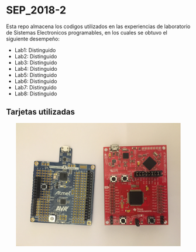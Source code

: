 # SEP_2018-2

Esta repo almacena los codigos utilizados en las experiencias de laboratorio de
Sistemas Electronicos programables, en los cuales se obtuvo el siguiente desempeño:
* Lab1: Distinguido
* Lab2: Distinguido
* Lab3: Distinguido
* Lab4: Distinguido
* Lab5: Distinguido
* Lab6: Distinguido
* Lab7: Distinguido
* Lab8: Distinguido


## Tarjetas utilizadas

<p align="center">
  <img src="img/tarjetas.JPG" width="450">
</p>
